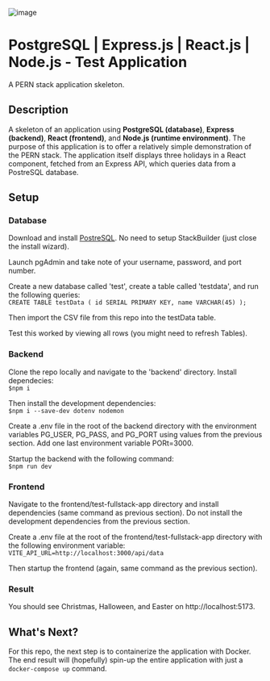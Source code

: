 ![image](https://github.com/user-attachments/assets/ae0082b5-4f58-4b0f-a3d5-6edb979c205d)
# PostgreSQL | Express.js | React.js | Node.js - Test Application
A PERN stack application skeleton.

## Description
A skeleton of an application using **PostgreSQL (database)**, **Express (backend)**, **React (frontend)**, and **Node.js (runtime environment)**.
The purpose of this application is to offer a relatively simple demonstration of the PERN stack.
The application itself displays three holidays in a React component, fetched from an Express API, which queries data from a PostreSQL database.

## Setup
### Database
Download and install <a href="https://www.postgresql.org/download/">PostreSQL</a>. No need to setup StackBuilder (just close the install wizard).

Launch pgAdmin and take note of your username, password, and port number. 

Create a new database called 'test', create a table called 'testdata', and run the following queries:\
``
CREATE TABLE testData (
  id SERIAL PRIMARY KEY,
	name VARCHAR(45)
);
``

Then import the CSV file from this repo into the testData table.

Test this worked by viewing all rows (you might need to refresh Tables).

### Backend
Clone the repo locally and navigate to the 'backend' directory. Install dependecies: \
``$npm i``

Then install the development dependencies: \
``$npm i --save-dev dotenv nodemon``

Create a .env file in the root of the backend directory with the environment variables PG_USER, PG_PASS, and PG_PORT using values from the previous section. Add one last environment variable PORt=3000.

Startup the backend with the following command: \
``$npm run dev``

### Frontend
Navigate to the frontend/test-fullstack-app directory and install dependencies (same command as previous section). Do not install the development dependencies from the previous section.

Create a .env file at the root of the frontend/test-fullstack-app directory with the following environment variable: \
``VITE_API_URL=http://localhost:3000/api/data``

Then startup the frontend (again, same command as the previous section).

### Result
You should see Christmas, Halloween, and Easter on http://localhost:5173.

## What's Next?
For this repo, the next step is to containerize the application with Docker. The end result will (hopefully) spin-up the entire application with just a ``docker-compose up`` command.
